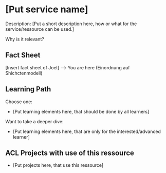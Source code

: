 # [Put service name]

Description:
[Put a short description here, how or what for the service/ressource can be used.]

Why is it relevant?


## Fact Sheet

[Insert fact sheet of Joel]
--> You are here (Einordnung auf Shichctenmodell)

## Learning Path

Choose one:

* [Put learning elements here, that should be done by all learners]

Want to take a deeper dive:

* [Put learning elements here, that are only for the interested/advanced learner]

## ACL Projects with use of this ressource

* [Put projects here, that use this ressource]
